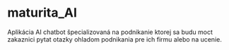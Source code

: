 # maturita_AI

Aplikácia AI chatbot špecializovaná na podnikanie ktorej sa budu moct zakaznici pytat otazky ohladom podnikania pre ich firmu alebo na ucenie.
